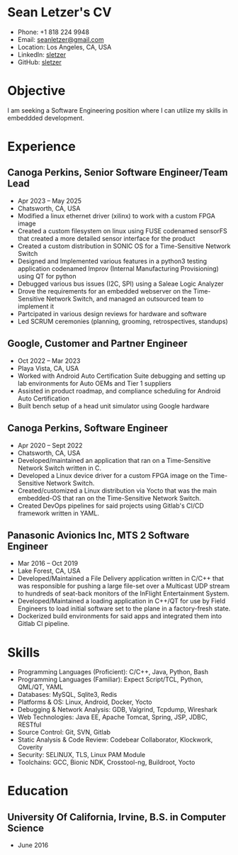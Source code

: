 # Sean Letzer's CV

- Phone: +1 818 224 9948
- Email: [seanletzer@gmail.com](mailto:seanletzer@gmail.com)
- Location: Los Angeles, CA, USA
- LinkedIn: [sletzer](https://linkedin.com/in/sletzer)
- GitHub: [sletzer](https://github.com/sletzer)


# Objective

I am seeking a Software Engineering position where I can utilize my skills in embeddded development.

# Experience

## Canoga Perkins, Senior Software Engineer/Team Lead

- Apr 2023 – May 2025
- Chatsworth, CA, USA
- Modified a linux ethernet driver (xilinx) to work with a custom FPGA image
- Created a custom filesystem on linux using FUSE codenamed sensorFS that created a more detailed sensor interface for the product
- Created a custom distribution in SONIC OS for a Time-Sensitive Network Switch
- Designed and Implemented various features in a python3 testing application codenamed Improv (Internal Manufacturing Provisioning) using QT for python
- Debugged various bus issues (I2C, SPI) using a Saleae Logic Analyzer
- Drove the requirements for an embedded webserver on the Time-Sensitive Network Switch, and managed an outsourced team to implement it
- Partcipated in various design reviews for hardware and software
- Led SCRUM ceremonies (planning, grooming, retrospectives, standups)

## Google, Customer and Partner Engineer

- Oct 2022 – Mar 2023
- Playa Vista, CA, USA
- Worked with Android Auto Certification Suite debugging and setting up lab environments for Auto OEMs and Tier 1 suppliers
- Assisted in product roadmap, and compliance scheduling for Android Auto Certification
- Built bench setup of a head unit simulator using Google hardware

## Canoga Perkins, Software Engineer

- Apr 2020 – Sept 2022
- Chatsworth, CA, USA
- Developed/maintained an application that ran on a Time-Sensitive Network Switch written in C.
- Developed a Linux device driver for a custom FPGA image on the Time-Sensitive Network Switch.
- Created/customized a Linux distribution via Yocto that was the main embedded-OS that ran on the Time-Sensitive Network Switch.
- Created DevOps pipelines for said projects using Gitlab's CI/CD framework written in YAML.

## Panasonic Avionics Inc, MTS 2 Software Engineer

- Mar 2016 – Oct 2019
- Lake Forest, CA, USA
- Developed/Maintained a File Delivery application written in C/C++ that was responsible for pushing a large file-set over a Multicast UDP stream to hundreds of seat-back monitors of the InFlight Entertainment System.
- Developed/Maintained a loading application in C++/QT for use by Field Engineers to load initial software set to the plane in a factory-fresh state.
- Dockerized build environments for said apps and integrated them into Gitlab CI pipeline.

# Skills

- Programming Languages (Proficient): C/C++, Java, Python, Bash
- Programming Languages (Familiar): Expect Script/TCL, Python, QML/QT, YAML
- Databases: MySQL, Sqlite3, Redis
- Platforms & OS: Linux, Android, Docker, Yocto
- Debugging & Network Analysis: GDB, Valgrind, Tcpdump, Wireshark
- Web Technologies: Java EE, Apache Tomcat, Spring, JSP, JDBC, RESTful
- Source Control: Git, SVN, Gitlab
- Static Analysis & Code Review: Codebear Collaborator, Klockwork, Coverity
- Security: SELINUX, TLS, Linux PAM Module
- Toolchains: GCC, Bionic NDK, Crosstool-ng, Buildroot, Yocto
# Education

## University Of California, Irvine, B.S. in Computer Science

- June 2016

